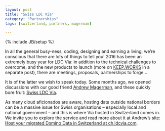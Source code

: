```yaml
---
layout: post
title: "Swiss LDC Via"
category: "Partnerships"
tags: [switzerland, partners, magerman]

---
```

{% include JB/setup %}

In all the general busy-ness, coding, designing and earning a living, we’re conscious that there are lots of things to tell you!
2016 has been an extremely busy year for LDC Via: in addition to the technical challenges to overcome, and the new products to launch (more on [KEEP.WORKS](http://keep.works) in a separate post), there are meetings, proposals, partnerships to forge…

It is of the latter we wish to speak today. Some months ago, we opened discussions with our good friend [Andrew Magerman](http://www.magerman.com/en/Homepage.html), and these quickly bore fruit: [Swiss LDC Via](http://ch.ldcvia.com).

As many cloud aficionados are aware, hosting data outside national borders can be a massive issue for Swiss organisations – especially local and national government – and this is where Via hosted in Switzerland comes in. We invite you to explore the service and read more about it at Andrew’s site: [Host your migrated Domino Data in Switzerland at ch.ldcvia.com](https://blog.magerman.com/2016/11/14/host-your-migrated-domino-data-in-switzerland-at-ch-ldcvia-com/).

